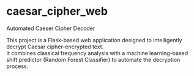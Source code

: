 # caesar_cipher_web
Automated Caeser Cipher Decoder

This project is a Flask-based web application designed to intelligently decrypt Caesar cipher-encrypted text. <br>
It combines classical frequency analysis with a machine learning-based shift predictor (Random Forest Classifier) to automate the decryption process.
